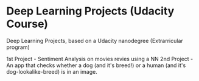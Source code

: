 # Deep Learning Projects (Udacity Course)
Deep Learning Projects, based on a Udacity nanodegree (Extrarricular program)

1st Project - Sentiment Analysis on movies revies using a NN
2nd Project - An app that checks whether a dog (and it's breed!) or a human (and it's dog-lookalike-breed) is in an image.
